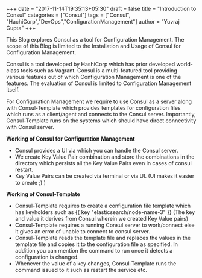 +++
date = "2017-11-14T19:35:13+05:30"
draft = false
title = "Introduction to Consul"
categories = ["Consul"]
tags = ["Consul", "HachiCorp","DevOps","ConfigurationManagement"]
author = "Yuvraj Gupta"
+++

This Blog explores Consul as a tool for Configuration Management. The scope of this Blog is limited to the Installation and Usage of Consul for Configuration Management.

Consul is a tool developed by HashiCorp which has prior developed world-class tools such as Vagrant. Consul is a multi-featured tool providing various features out of which Configuration Management is one of the features. The evaluation of Consul is limited to Configuration Management itself.

For Configuration Management we require to use Consul as a server along with Consul-Template which provides templates for configuration files which runs as a client/agent and connects to the Consul server. Importantly, Consul-Template runs on the systems which should have direct connectivity with Consul server. 

**Working of Consul for Configuration Management**

* Consul provides a UI via which you can handle the Consul server.
* We create Key Value Pair combination and store the combinations in the directory which persists all the Key Value Pairs even in cases of consul restart.
* Key Value Pairs can be created via terminal or via UI. (UI makes it easier to create ;) )

**Working of Consul-Template**

* Consul-Template requires to create a configuration file template which has keyholders such as {{ key "elasticsearch/node-name-3" }} (The key and value it derives from Consul wherein we created Key Value pairs)
* Consul-Template requires a running Consul server to work/connect else it gives an error of unable to connect to consul server.
* Consul-Template reads the template file and replaces the values in the template file and copies it to the configuration file as specified. In addition you can mention the command to run once it detects a configuration is changed.
* Whenever the value of a key changes, Consul-Template runs the command issued to it such as restart the service etc.


